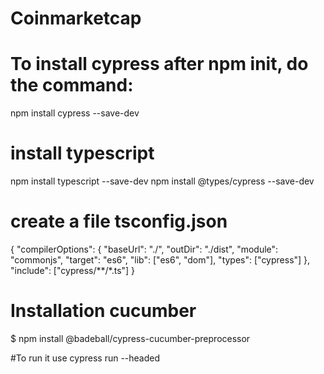 # Coinmarketcap

# To install cypress after npm init, do the command: 
npm install cypress --save-dev


# install typescript 

npm install typescript --save-dev
npm install @types/cypress --save-dev

# create a file tsconfig.json

{
  "compilerOptions": {
    "baseUrl": "./",
    "outDir": "./dist",
    "module": "commonjs",
    "target": "es6",
    "lib": ["es6", "dom"],
    "types": ["cypress"]
  },
  "include": ["cypress/**/*.ts"]
}

# Installation cucumber 
$ npm install @badeball/cypress-cucumber-preprocessor

#To run it use
cypress run --headed
